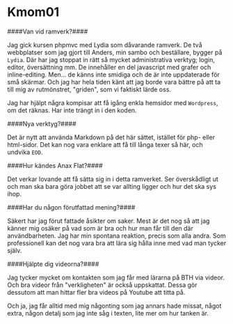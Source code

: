 Kmom01
===============================

####Van vid ramverk?####

Jag gick kursen phpmvc med Lydia som dåvarande ramverk. De två webbplatser som jag gjort till Anders, min sambo och beställare, bygger på `Lydia`. Där har jag stoppat in rätt så mycket administrativa verktyg; login, editor, översättning mm. De innehåller en del javascript med grafer och inline-editing. Men… de känns inte smidiga och de är inte uppdaterade för små skärmar. Och jag har hela tiden känt att jag borde vara bättre på att ta till mig av rutmönstret, "griden", som vi faktiskt lärde oss.

Jag har hjälpt några kompisar att få igång enkla hemsidor med `Wordpress`, om det räknas. Har inte trängt in i den koden.

####Nya verktyg?####

Det är nytt att använda Markdown på det här sättet, istället för php- eller html-sidor. Det kan nog vara enklare att få till långa texer så här, och undvika `EOD`.

####Hur kändes Anax Flat?####

Det verkar lovande att få sätta sig in i detta ramverket. Ser överskådligt ut och man ska bara göra jobbet att se var allting ligger och hur det ska sys ihop.

####Har du någon förutfattad mening?####

Säkert har jag förut fattade åsikter om saker. Mest är det nog så att jag känner mig osäker på vad som är bra och hur man får till den där användbarheten. Jag har min spontana reaktion, precis som alla andra. Som professionell kan det nog vara bra att lära sig hålla inne med vad man tycker själv.

####Hjälpte dig videorna?####

Jag tycker mycket om kontakten som jag får med lärarna på BTH via videor. Och bra videor från "verkligheten" är också uppskattat. Dessa gör dessutom att man hittar fler bra videos på Youtube att titta på.

Och ja, jag får alltid med mig någonting som jag annars hade missat, något extra, någon detalj som jag inte såg i texten, lite mer om hur tanken är.

